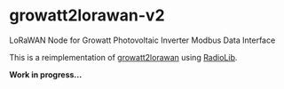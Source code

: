 # growatt2lorawan-v2
LoRaWAN Node for Growatt Photovoltaic Inverter Modbus Data Interface

This is a reimplementation of [growatt2lorawan](https://github.com/matthias-bs/growatt2lorawan) using [RadioLib](https://github.com/jgromes/RadioLib).

**Work in progress...**
